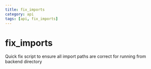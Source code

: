 ```yaml
---
title: fix_imports
category: api
tags: [api, fix_imports]
---
```


# fix_imports

Quick fix script to ensure all import paths are correct for running from backend directory

